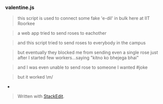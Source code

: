 ### valentine.js
>this script is used to connect some fake 'e-dil' in bulk here at IIT Roorkee

>a web app tried to send roses to eachother

>and this script tried to send roses to everybody in the campus

>but eventually they blocked me from sending even a single rose just after I started
>few workers...saying "kitno ko bhejega bhai"

> and I was even unable to send rose to someone I wanted #joke

> but it worked \m/


-
> Written with [StackEdit](https://stackedit.io/).